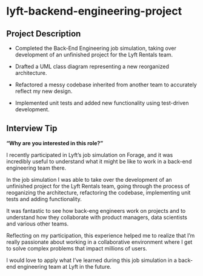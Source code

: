 # lyft-backend-engineering-project

## Project Description
- Completed the Back-End Engineering job simulation, taking over development of an unfinished project for the Lyft Rentals team.

- Drafted a UML class diagram representing a new reorganized architecture.

- Refactored a messy codebase inherited from another team to accurately reflect my new design.

- Implemented unit tests and added new functionality using test-driven development.

## Interview Tip

**“Why are you interested in this role?”**

I recently participated in Lyft’s job simulation on Forage, and it was incredibly useful to understand what it might be like to work in a back-end engineering team there.

In the job simulation I was able to take over the development of an unfinished project for the Lyft Rentals team, going through the process of reoganizing the architecture, refactoring the codebase, implementing unit tests and adding functionality.

It was fantastic to see how back-eng engineers work on projects and to understand how they collaborate with product managers, data scientists and various other teams.

Reflecting on my participation, this experience helped me to realize that I’m really passionate about working in a collaborative environment where I get to solve complex problems that impact millions of users.

I would love to apply what I’ve learned during this job simulation in a back-end engineering team at Lyft in the future.